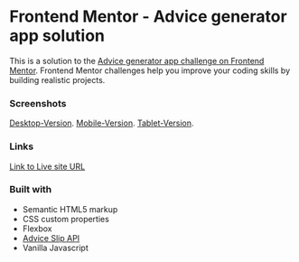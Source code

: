 # Frontend Mentor - Advice generator app solution

This is a solution to the [Advice generator app challenge on Frontend Mentor](https://www.frontendmentor.io/challenges/advice-generator-app-QdUG-13db). Frontend Mentor challenges help you improve your coding skills by building realistic projects.

### Screenshots
[Desktop-Version](./preview/desktop-version.png).
[Mobile-Version](./preview/Mobile-Version.png).
[Tablet-Version](./preview/Tablet-Version.png).

### Links

[Link to Live site URL](https://your-live-site-url.com)

### Built with

- Semantic HTML5 markup
- CSS custom properties
- Flexbox
- [Advice Slip API](https://api.adviceslip.com)
- Vanilla Javascript
